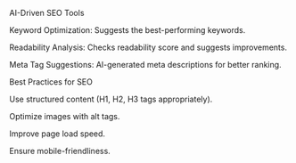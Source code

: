 AI-Driven SEO Tools

Keyword Optimization: Suggests the best-performing keywords.

Readability Analysis: Checks readability score and suggests improvements.

Meta Tag Suggestions: AI-generated meta descriptions for better ranking.

Best Practices for SEO

Use structured content (H1, H2, H3 tags appropriately).

Optimize images with alt tags.

Improve page load speed.

Ensure mobile-friendliness.